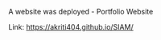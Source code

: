 A website was deployed - Portfolio Website

Link:
         https://akriti404.github.io/SIAM/
         


         
